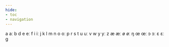```yaml
---
hide:
- toc
- navigation
---
```

a
aː
b
d
e
eː
f
i
iː
j
k
l
m
n
o
oː
p
r
s
t
u
uː
v
w
y
yː
z
æ
æː
ø
øː
ŋ
œ
œː
ɔ
ɔː
ɛ
ɛː
ɡ
